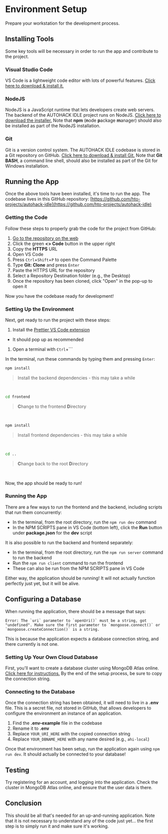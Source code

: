 # Environment Setup
Prepare your workstation for the development process.

## Installing Tools
Some key tools will be necessary in order to run the app and contribute to the project.

### Visual Studio Code
VS Code is a lightweight code editor with lots of powerful features. [Click here to download & install it.](https://code.visualstudio.com/Download)

### NodeJS
NodeJS is a JavaScript runtime that lets developers create web servers. The backend of the AUTOHACK IDLE project runs on NodeJS. [Click here to download the installer.](https://nodejs.org/en/download/prebuilt-installer) Note that **npm** (**n**ode **p**ackage **m**anager) should also be installed as part of the NodeJS installation.

### Git
Git is a version control system. The AUTOHACK IDLE codebase is stored in a Git repository on GitHub. [Click here to download & install Git.](https://gitforwindows.org/) Note that **Git BASH**, a command line shell, should also be installed as part of the Git for Windows installation.

## Running the App
Once the above tools have been installed, it's time to run the app. The codebase lives in this GitHub repository: [https://github.com/hto-projects/autohack-idle](https://github.com/hto-projects/autohack-idle)

### Getting the Code
Follow these steps to properly grab the code for the project from GitHub:

1. [Go to the repository on the web](https://github.com/hto-projects/autohack-idle)
1. Click the green **<> Code** button in the upper right
1. Copy the **HTTPS** URL
1. Open VS Code
1. Press `Ctrl`+`Shift`+`P` to open the Command Palette
1. Type **Git: Clone** and press `Enter`
1. Paste the HTTPS URL for the repository
1. Select a Repository Destination folder (e.g., the Desktop)
1. Once the repository has been cloned, click "Open" in the pop-up to open it

Now you have the codebase ready for development!

### Setting Up the Environment
Next, get ready to run the project with these steps:

1. Install the [Prettier VS Code extension](https://marketplace.visualstudio.com/items?itemName=esbenp.prettier-vscode)  
  - It should pop up as recommended
1. Open a terminal with `Ctrl`+`\``

In the terminal, run these commands by typing them and pressing `Enter`:

```bash
npm install
```
>Install the backend dependencies - this may take a while

<br>

```bash
cd frontend
```
>**C**hange to the frontend **D**irectory

<br>

```bash
npm install
```
>Install frontend dependencies - this may take a while

<br>

```bash
cd ..
```
>**C**hange back to the root **D**irectory

<br>

Now, the app should be ready to run!

### Running the App
There are a few ways to run the frontend and the backend, including scripts that run them concurrently:

- In the terminal, from the root directory, run the `npm run dev` command
- In the NPM SCRIPTS pane in VS Code (bottom left), click the **Run** button under **package.json** for the **dev** script

It is also possible to run the backend and frontend separately:

- In the terminal, from the root directory, run the `npm run server` command to run the backend
- Run the `npm run client` command to run the frontend
- These can also be run from the NPM SCRIPTS pane in VS Code

Either way, the application should be running! It will not actually function perfectly just yet, but it will be alive.

## Configuring a Database
When running the application, there should be a message that says:

```
Error: The `uri` parameter to `openUri()` must be a string, got "undefined". Make sure the first parameter to `mongoose.connect()` or `mongoose.createConnection()` is a string.
```

This is because the application expects a database connection string, and there currently is not one.

### Setting Up Your Own Cloud Database
First, you'll want to create a database cluster using MongoDB Atlas online. [Click here for instructions.](MongoAtlasSetup.md) By the end of the setup process, be sure to copy the connection string.

### Connecting to the Database
Once the connection string has been obtained, it will need to live in a **.env** file. This is a secret file, not stored in GitHub, that allows developers to configure the environment an instance of an application.

1. Find the **.env-example** file in the codebase
1. Rename it to **.env**
1. Replace `YOUR_URI_HERE` with the copied connection string
1. Replace `YOUR_DBNAME_HERE` with any name desired (e.g., `ahi-local`)

Once that environment has been setup, run the application again using `npm run dev`. It should actually be connected to your database!

## Testing
Try registering for an account, and logging into the application. Check the cluster in MongoDB Atlas online, and ensure that the user data is there.

## Conclusion
This should be all that's needed for an up-and-running application. Note that it is not necessary to understand any of the code just yet... the first step is to simply run it and make sure it's working.
